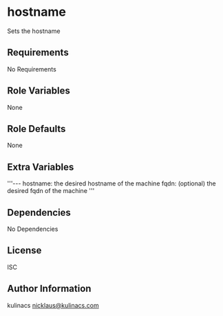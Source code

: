 hostname
========
Sets the hostname

Requirements
------------
No Requirements

Role Variables
--------------
None

Role Defaults
-------------
None

Extra Variables
---------------
'''---
hostname: the desired hostname of the machine
fqdn: (optional) the desired fqdn of the machine
'''

Dependencies
------------
No Dependencies

License
-------
ISC

Author Information
------------------
kulinacs <nicklaus@kulinacs.com>
